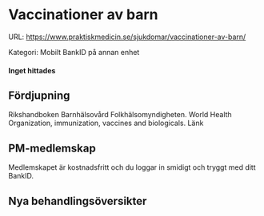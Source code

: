# Vaccinationer av barn

URL: https://www.praktiskmedicin.se/sjukdomar/vaccinationer-av-barn/



Kategori: Mobilt BankID på annan enhet

#### Inget hittades

## Fördjupning

Rikshandboken Barnhälsovård
Folkhälsomyndigheten.
World Health Organization, immunization, vaccines and biologicals. Länk

## PM-medlemskap

Medlemskapet är kostnadsfritt och du loggar in smidigt och tryggt med ditt BankID.

## Nya behandlingsöversikter

